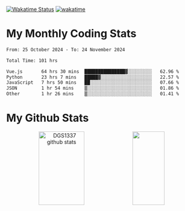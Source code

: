 [![Wakatime Status](https://github.com/noopurphalak/noopurphalak/workflows/wakatime-status-update/badge.svg)](https://github.com/noopurphalak/noopurphalak/actions/workflows/main.yml)
[![wakatime](https://wakatime.com/badge/user/80ace140-ef40-4fdd-b8ed-f3be3d2e1aea.svg)](https://wakatime.com/@80ace140-ef40-4fdd-b8ed-f3be3d2e1aea)

# My Monthly Coding Stats

<!--START_SECTION:waka-->

```txt
From: 25 October 2024 - To: 24 November 2024

Total Time: 101 hrs

Vue.js       64 hrs 30 mins  ███████████████▓░░░░░░░░░   62.96 %
Python       23 hrs 7 mins   █████▓░░░░░░░░░░░░░░░░░░░   22.57 %
JavaScript   7 hrs 50 mins   ██░░░░░░░░░░░░░░░░░░░░░░░   07.66 %
JSON         1 hr 54 mins    ▒░░░░░░░░░░░░░░░░░░░░░░░░   01.86 %
Other        1 hr 26 mins    ▒░░░░░░░░░░░░░░░░░░░░░░░░   01.41 %
```

<!--END_SECTION:waka-->

# My Github Stats
<div style="text-align: center;">
  <img width="49%" height="195px" src="https://github-readme-stats-sigma-five.vercel.app/api?username=noopurphalak&show_icons=true&count_private=true&hide_border=true&title_color=ecf2f8&icon_color=0d1117&text_color=FFFFFF&bg_color=0d1117" alt="DGS1337 github stats" />
  <img width="41%" height="195px" src="https://github-readme-stats-sigma-five.vercel.app/api/top-langs/?username=noopurphalak&layout=compact&hide_border=true&title_color=ecf2f8&text_color=FFFFFF&bg_color=0d1117" />
</div>
